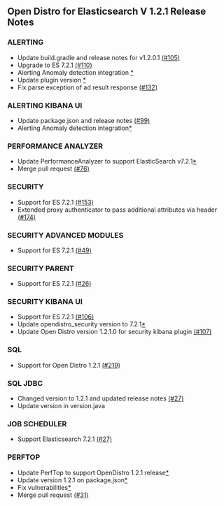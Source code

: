 ## Open Distro for Elasticsearch V 1.2.1 Release Notes

### **ALERTING**

* Update build.gradle and release notes for v1.2.0.1 [(#105)](https://github.com/opendistro-for-elasticsearch/alerting/pull/105)
* Upgrade to ES 7.2.1 [(#110)](https://github.com/opendistro-for-elasticsearch/alerting/pull/110)
* Alerting Anomaly detection integration [*](https://github.com/opendistro-for-elasticsearch/alerting/commit/ae1cfc6f829de1d445a0ee5257cbaacc4f87eaf3)
* Update plugin version [*](https://github.com/opendistro-for-elasticsearch/alerting/commit/37287521a5231bd7446555586233198c8d4d9676)
* Fix parse exception of ad result response [(#132)](https://github.com/opendistro-for-elasticsearch/alerting/pull/132)

### **ALERTING KIBANA UI**

* Update package.json and release notes [(#99)](https://github.com/opendistro-for-elasticsearch/alerting-kibana-plugin/pull/99)
* Alerting Anomaly detection integration[*](https://github.com/opendistro-for-elasticsearch/alerting-kibana-plugin/commit/987c22cb57633e1615b809bdf017ca017bf2a598)

### **PERFORMANCE ANALYZER**

* Update PerformanceAnalyzer to support ElasticSearch v7.2.1[*](https://github.com/opendistro-for-elasticsearch/performance-analyzer/commit/0f513119f2a61293b2429eca3d162196d1833963)
* Merge pull request [(#76)](https://github.com/opendistro-for-elasticsearch/performance-analyzer/pull/76)

### **SECURITY**

* Support for ES 7.2.1 [(#153)](https://github.com/opendistro-for-elasticsearch/security/pull/153)
* Extended proxy authenticator to pass additional attributes via header [(#174)](https://github.com/opendistro-for-elasticsearch/security/pull/174)

### **SECURITY ADVANCED MODULES**

* Support for ES 7.2.1 [(#49)](https://github.com/opendistro-for-elasticsearch/security-advanced-modules/pull/49)

### **SECURITY PARENT**

* Support for ES 7.2.1 [(#26)](https://github.com/opendistro-for-elasticsearch/security-parent/pull/26)

### **SECURITY KIBANA UI**

* Support for ES 7.2.1 [(#106)](https://github.com/opendistro-for-elasticsearch/security-kibana-plugin/pull/106)
* Update opendistro_security version to 7.2.1[*](https://github.com/opendistro-for-elasticsearch/security-kibana-plugin/commit/e3432d7e29df19a519d1b8a02aa1dd164a934eaf)
* Update Open Distro version 1.2.1.0 for security kibana plugin [(#107)](https://github.com/opendistro-for-elasticsearch/security-kibana-plugin/pull/107)

### **SQL**

* Support for Open Distro 1.2.1 [(#219)](https://github.com/opendistro-for-elasticsearch/sql/pull/219)

### **SQL JDBC**

* Changed version to 1.2.1 and updated release notes [(#27)](https://github.com/opendistro-for-elasticsearch/sql-jdbc/pull/27)
* Update version in version.java

### **JOB SCHEDULER**

* Support Elasticsearch 7.2.1 [(#27)](https://github.com/opendistro-for-elasticsearch/job-scheduler/pull/27)

### **PERFTOP**

* Update PerfTop to support OpenDistro 1.2.1 release[*](https://github.com/opendistro-for-elasticsearch/perftop/commit/73aff7068b330100e47ccf1bb89f8b009a60018a)
* Update version 1.2.1 on package.json[*](https://github.com/opendistro-for-elasticsearch/perftop/commit/3747dc265d2c6c59520de5e64172d3841ead7095)
* Fix vulnerabilities[*](https://github.com/opendistro-for-elasticsearch/perftop/commit/5c400aecf0e5702e683936e2a4a114d49aa3f7d7)
* Merge pull request [(#31)](https://github.com/opendistro-for-elasticsearch/perftop/pull/31)
